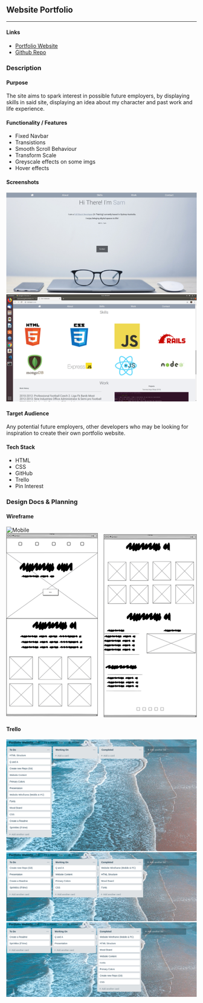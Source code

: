 ## Website Portfolio
---
#### Links

* [Portfolio Website](https://sjwconway.github.io/ "Portfolio Website")
* [Github Repo](https://github.com/sjwconway/Portfolio "Github")

### Description
#### Purpose
The site aims to spark interest in possible future employers, by displaying skills in said site, displaying an idea about my character and past work and life experience.
#### Functionality / Features
* Fixed Navbar
* Transistions
* Smooth Scroll Behaviour
* Transform Scale
* Greyscale effects on some imgs
* Hover effects

#### Screenshots
![home section](README_imgs/home.jpg)
![skills section](README_imgs/skills.png)

#### Target Audience
Any potential future employers, other developers who may be looking for inspiration to create their own portfolio website.

#### Tech Stack
* HTML
* CSS
* GitHub
* Trello
* Pin Interest

### Design Docs & Planning

#### Wireframe
![Mobile](README_imgs/Website_Mobile.png)
![PC](README_imgs/Website_PC.png)

#### Trello
![Trello_1](README_imgs/Trello_Web_1.png)
![Trello_2](README_imgs/Trello_Web_2.png)
![trello_3](README_imgs/trello_web_3.png)
